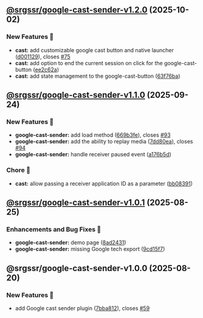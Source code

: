 ## [@srgssr/google-cast-sender-v1.2.0](https://github.com/SRGSSR/pillarbox-web-suite/compare/@srgssr/google-cast-sender-v1.1.0...@srgssr/google-cast-sender-v1.2.0) (2025-10-02)


### New Features 🚀

* **cast:** add customizable google cast button and native launcher ([d001129](https://github.com/SRGSSR/pillarbox-web-suite/commit/d00112982c8dbf6ad62d1eedae8846c545ec9c37)), closes [#75](https://github.com/SRGSSR/pillarbox-web-suite/issues/75)
* **cast:** add option to end the current session on click for the google-cast-button ([ee2c62a](https://github.com/SRGSSR/pillarbox-web-suite/commit/ee2c62a55da650b5c675039be5d8d2cd3fb0b31f))
* **cast:** add state management to the google-cast-button ([63f76ba](https://github.com/SRGSSR/pillarbox-web-suite/commit/63f76bad424d159d045ca1233f737276df154d42))

## [@srgssr/google-cast-sender-v1.1.0](https://github.com/SRGSSR/pillarbox-web-suite/compare/@srgssr/google-cast-sender-v1.0.1...@srgssr/google-cast-sender-v1.1.0) (2025-09-24)


### New Features 🚀

* **google-cast-sender:** add load method ([669b3fe](https://github.com/SRGSSR/pillarbox-web-suite/commit/669b3fe34363a5c0e8cde3a784f7ec560c3ddd64)), closes [#93](https://github.com/SRGSSR/pillarbox-web-suite/issues/93)
* **google-cast-sender:** add the ability to replay media ([7dd80ea](https://github.com/SRGSSR/pillarbox-web-suite/commit/7dd80ea09533c247e7da5c7c4f740490b94ac928)), closes [#94](https://github.com/SRGSSR/pillarbox-web-suite/issues/94)
* **google-cast-sender:** handle receiver paused event ([a176b5d](https://github.com/SRGSSR/pillarbox-web-suite/commit/a176b5d0bbcfdd0884a31b9e95d4c308d9dae357))


### Chore 🧹

* **cast:** allow passing a receiver application ID as a parameter ([bb08391](https://github.com/SRGSSR/pillarbox-web-suite/commit/bb08391e7272258df9870db4e633770bcd0fa0e0))

## [@srgssr/google-cast-sender-v1.0.1](https://github.com/SRGSSR/pillarbox-web-suite/compare/@srgssr/google-cast-sender-v1.0.0...@srgssr/google-cast-sender-v1.0.1) (2025-08-25)


### Enhancements and Bug Fixes 🐛

* **google-cast-sender:** demo page ([8ad2431](https://github.com/SRGSSR/pillarbox-web-suite/commit/8ad2431359b03befd9b507c9d5f0f3e425e7dd98))
* **google-cast-sender:** missing Google tech export ([9cd15f7](https://github.com/SRGSSR/pillarbox-web-suite/commit/9cd15f7892dbeee75904b2219851fdcf25b369f1))

## @srgssr/google-cast-sender-v1.0.0 (2025-08-20)


### New Features 🚀

* add Google cast sender plugin ([7bba812](https://github.com/SRGSSR/pillarbox-web-suite/commit/7bba81261b2cf25952bd68cf99c068820852e29e)), closes [#59](https://github.com/SRGSSR/pillarbox-web-suite/issues/59)
